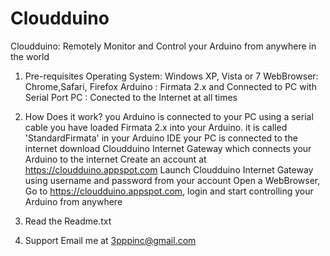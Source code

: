 Cloudduino
==========

Cloudduino: Remotely Monitor and Control your Arduino from anywhere in the world

1. Pre-requisites
Operating System: Windows XP, Vista or 7
WebBrowser: Chrome,Safari, Firefox
Arduino   : Firmata 2.x and Connected to PC with Serial Port
PC        : Conected to the Internet at all times


2. How Does it work?
   you Arduino is connected to your PC using a serial cable
   you have loaded Firmata 2.x into your Arduino. it is called 'StandardFirmata' in your Arduino IDE 
   your PC is connected to the internet
   download Cloudduino Internet Gateway which connects your Arduino to the internet
   Create an account at https://cloudduino.appspot.com
   Launch Cloudduino Internet Gateway using username and password from your account
   Open a WebBrowser, Go to https://cloudduino.appspot.com, login and start controlling your Arduino from anywhere


3. Read the Readme.txt   

4. Support
   Email me at 3pppinc@gmail.com
   



